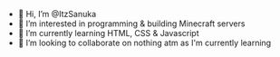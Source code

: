- 👋 Hi, I’m @ItzSanuka
- 👀 I’m interested in programming & building Minecraft servers
- 🌱 I’m currently learning HTML, CSS & Javascript
- 💞️ I’m looking to collaborate on nothing atm as I'm currently learning

<!---
ItzSanuka/ItzSanuka is a ✨ special ✨ repository because its `README.md` (this file) appears on your GitHub profile.
You can click the Preview link to take a look at your changes.
--->
